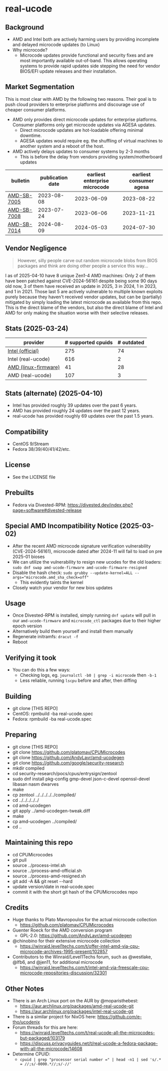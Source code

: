 real-ucode
==========

Background
----------
- AMD and Intel both are actively harming users by providing incomplete and delayed microcode updates (to Linux)
- Why microcode?
  - Microcode updates provide functional and security fixes and are most importantly available out-of-band. This allows operating systems to provide rapid updates side stepping the need for vendor BIOS/EFI update releases and their installation.

Market Segmentation
-------------------
This is most clear with AMD by the following two reasons. Their goal is to push cloud providers to enterprise platforms and discourage use of cheaper consumer platforms.

- AMD only provides direct microcode updates for enterprise platforms. Consumer platforms only get microcode updates via AGESA updates.
  - Direct microcode updates are hot-loadable offering minimal downtime.
  - AGESA updates would require eg. the shuffling of virtual machines to another system and a reboot of the host.
- AMD actively delays updates to consumer systems by 2-3 months
  - This is before the delay from vendors providing system/motherboard updates

| bulletin | publication date | earliest enterprise microcode | earliest consumer agesa |
| -------- | ---------------- | ---------------------------- | ----------------------- |
| [AMD-SB-7005](https://www.amd.com/en/resources/product-security/bulletin/amd-sb-7005.html) | 2023-08-08 | 2023-06-09 | 2023-08-22 |
| [AMD-SB-7008](https://www.amd.com/en/resources/product-security/bulletin/amd-sb-7008.html) | 2023-07-24 | 2023-06-06 | 2023-11-21 |
| [AMD-SB-7014](https://www.amd.com/en/resources/product-security/bulletin/amd-sb-7014.html) | 2024-08-09 | 2024-05-03 | 2024-07-30 |

Vendor Negligence
-----------------
> However, silly people carve out random microcode blobs from BIOS packages and think are doing other people a service this way...

I as of 2025-04-10 have 8 unique Zen1-4 AMD machines: Only 2 of them have been patched against CVE-2024-56161 despite being some 90 days old now, 3 of them have received an update in 2025, 3 in 2024, 1 in 2023, and 1 in 2021. Those last 5 are actively vulnerable to multiple known exploits purely because they haven't received vendor updates, but can be (partially) mitigated by simply loading the latest microcode as available from this repo. This is the direct blame of the vendors, but also the direct blame of Intel and AMD for only making the situation worse with their selective releases.

Stats (2025-03-24)
------------------
| provider | # supported cpuids | # outdated |
| -------- | ------------------ | ---------- |
| [Intel (official)](https://github.com/intel/Intel-Linux-Processor-Microcode-Data-Files/) | 275 | 74 |
| Intel (real-ucode) | 616 | 2 |
| [AMD (linux-firmware)](https://git.kernel.org/pub/scm/linux/kernel/git/firmware/linux-firmware.git/tree/amd-ucode) | 41 | 28 |
| AMD (real-ucode) | 107 | 3 |

Stats (alternate) (2025-04-10)
------------------------------
- Intel has provided roughly 39 updates over the past 6 years.
- AMD has provided roughly 24 updates over the past 12 years.
- real-ucode has provided roughly 69 updates over the past 1.5 years.

Compatibility
-------------
- CentOS 9/Stream
- Fedora 38/39/40/41/42/etc.

License
-------
- See the LICENSE file

Prebuilts
---------
- Fedora via Divested-RPM: https://divested.dev/index.php?page=software#divested-release

Special AMD Incompatibility Notice (2025-03-02)
-----------------------------------------------
- After the recent AMD microcode signature verification vulnerability (CVE-2024-56161), microcode dated after 2024-11 will fail to load on pre 2025-01 bioses
- We can utilize the vulnerability to resign new ucodes for the old loaders: `sudo dnf swap amd-ucode-firmware amd-ucode-firmware-resigned`
- Disable the hash check: `sudo grubby --update-kernel=ALL --args="microcode.amd_sha_check=off"`
   - This evidently taints the kernel
- Closely watch your vendor for new bios updates

Usage
-----
- Once Divested-RPM is installed, simply running `dnf update` will pull in our `amd-ucode-firmware` and `microcode_ctl` packages due to their higher epoch version
- Alternatively build them yourself and install them manually
- Regenerate initramfs: `dracut -f`
- Reboot

Verifying it took
-----------------
- You can do this a few ways:
  - Checking logs, eg. `journalctl -b0 | grep -i microcode` then `-b-1`
  - Less reliable, running `lscpu` before and after, then diffing

Building
--------
- git clone [THIS REPO]
- CentOS: rpmbuild -ba real-ucode.spec
- Fedora: rpmbuild -ba real-ucode.spec

Preparing
---------
- git clone [THIS REPO]
- git clone https://github.com/platomav/CPUMicrocodes
- git clone https://github.com/AndyLavr/amd-ucodegen
- git clone https://github.com/google/security-research
- mkdir compiled
- cd security-research/pocs/cpus/entrysign/zentool
- sudo dnf install pkg-config gmp-devel json-c-devel openssl-devel libasan nasm dwarves
- make
- cp zentool ../../../../../compiled/
- cd ../../../../../
- cd amd-ucodegen
- git apply ../amd-ucodegen-tweak.diff
- make
- cp amd-ucodegen ../compiled/
- cd ..

Maintaining this repo
---------------------
- cd CPUMicrocodes
- git pull
- source ../process-intel.sh
- source ../process-amd-official.sh
- source ../process-amd-resigned.sh
- git add -A && git reset --hard
- update version/date in real-ucode.spec
- commit it with the short git hash of the CPUMicrocodes repo

Credits
-------
- Huge thanks to Plato Mavropoulos for the actual microcode collection
	- https://github.com/platomav/CPUMicrocodes
- Guenter Roeck for the AMD conversion program
	- GPL-2.0: https://github.com/AndyLavr/amd-ucodegen
- @chinobino for their extensive microcode collection
	- https://winraid.level1techs.com/t/offer-intel-amd-via-cpu-microcode-archives-1995-present/102857
- Contributors to the Winraid/Level1Techs forum, such as @westlake, @lfb6, and @jen11, for additional microcode
	- https://winraid.level1techs.com/t/intel-amd-via-freescale-cpu-microcode-repositories-discussion/32301

Other Notes
-----------
- There is an Arch Linux port on the AUR by @moparisthebest:
  - https://aur.archlinux.org/packages/amd-real-ucode-git
  - https://aur.archlinux.org/packages/intel-real-ucode-git
- There is a similar project for NixOS here: https://github.com/e-tho/ucodenix
- Forum threads for this are here:
  - https://winraid.level1techs.com/t/real-ucode-all-the-microcodes-but-packaged/103179
  - https://discuss.privacyguides.net/t/real-ucode-a-fedora-package-with-all-the-microcode/14608
- Determine CPUID:
  - `cpuid | grep "processor serial number =" | head -n1 | sed 's/.* = //;s/-0000.*//;s/-//'`
